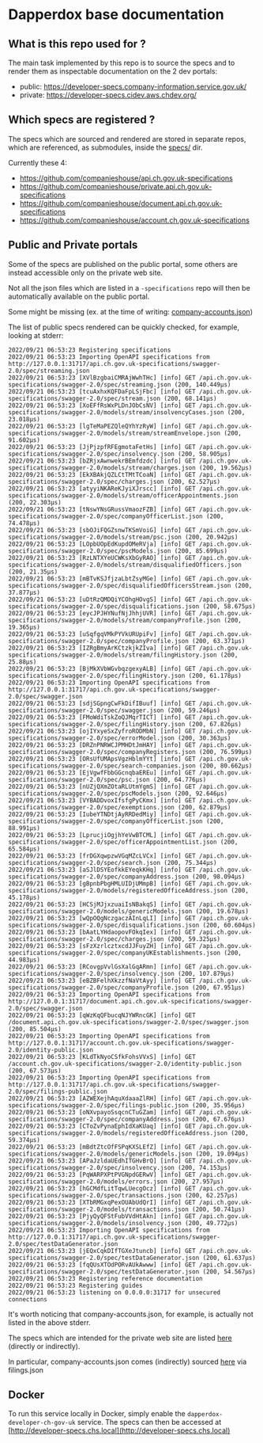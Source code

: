 # Dapperdox base documentation

## What is this repo used for ?

The main task implemented by this repo is to source the specs and to render them as inspectable documentation on the 2 dev portals:
- public:  https://developer-specs.company-information.service.gov.uk/
- private: https://developer-specs.cidev.aws.chdev.org/

## Which specs are registered ?

The specs which are sourced and rendered are stored in separate repos, which are referenced, as submodules, inside the [specs/](https://github.com/companieshouse/dapperdox.developer.ch.gov.uk/tree/9571799d47f5cf0214ad06bf334e0272539a0bf2/specs) dir.

Currently these 4:

- https://github.com/companieshouse/api.ch.gov.uk-specifications
- https://github.com/companieshouse/private.api.ch.gov.uk-specifications
- https://github.com/companieshouse/document.api.ch.gov.uk-specifications
- https://github.com/companieshouse/account.ch.gov.uk-specifications

## Public and Private portals

Some of the specs are published on the public portal, some others are instead accessible only on the private web site.

Not all the json files which are listed in a `-specifications` repo will then be automatically available on the public portal.

Some might be missing (ex. at the time of writing:
[company-accounts.json](https://github.com/companieshouse/api.ch.gov.uk-specifications/blob/e7ed000/swagger-2.0/spec/company-accounts.json))

The list of public specs rendered can be quickly checked, for example, looking at stderr:

    2022/09/21 06:53:23 Registering specifications
    2022/09/21 06:53:23 Importing OpenAPI specifications from http://127.0.0.1:31717/api.ch.gov.uk-specifications/swagger-2.0/spec/streaming.json
    2022/09/21 06:53:23 [XVlBzgbaiCMRAjWwhTHc] [info] GET /api.ch.gov.uk-specifications/swagger-2.0/spec/streaming.json (200, 140.449µs)
    2022/09/21 06:53:23 [tcuAxhxKQFDaFpLSjFbc] [info] GET /api.ch.gov.uk-specifications/swagger-2.0/spec/stream.json (200, 68.141µs)
    2022/09/21 06:53:23 [XoEFfRsWxPLDnJObCsNV] [info] GET /api.ch.gov.uk-specifications/swagger-2.0/models/stream/insolvencyCases.json (200, 23.018µs)
    2022/09/21 06:53:23 [lgTeMaPEZQleQYhYzRyW] [info] GET /api.ch.gov.uk-specifications/swagger-2.0/models/stream/streamEnvelope.json (200, 91.602µs)
    2022/09/21 06:53:23 [JjPjzpfRFEgmotaFetHs] [info] GET /api.ch.gov.uk-specifications/swagger-2.0/spec/insolvency.json (200, 58.905µs)
    2022/09/21 06:53:23 [bZRjxAwnwekrBEmfdzdc] [info] GET /api.ch.gov.uk-specifications/swagger-2.0/models/stream/charges.json (200, 19.562µs)
    2022/09/21 06:53:23 [EkXBAkjQZLCtTMtTCoaN] [info] GET /api.ch.gov.uk-specifications/swagger-2.0/spec/charges.json (200, 62.527µs)
    2022/09/21 06:53:23 [atyyiNKAReKJyiXJrscc] [info] GET /api.ch.gov.uk-specifications/swagger-2.0/models/stream/officerAppointments.json (200, 22.303µs)
    2022/09/21 06:53:23 [tNswYNsGRussVmaozFZB] [info] GET /api.ch.gov.uk-specifications/swagger-2.0/spec/companyOfficerList.json (200, 74.478µs)
    2022/09/21 06:53:23 [sbOJiFQGZsnwTKSmVoiG] [info] GET /api.ch.gov.uk-specifications/swagger-2.0/models/stream/psc.json (200, 20.942µs)
    2022/09/21 06:53:23 [LOpbUOpEdKupdOMeRVja] [info] GET /api.ch.gov.uk-specifications/swagger-2.0/spec/pscModels.json (200, 85.699µs)
    2022/09/21 06:53:23 [RzLNTXYeUCWKsXbGyRAO] [info] GET /api.ch.gov.uk-specifications/swagger-2.0/models/stream/disqualifiedOfficers.json (200, 21.35µs)
    2022/09/21 06:53:23 [mBTvKSJfjzaLbtZsyMGe] [info] GET /api.ch.gov.uk-specifications/swagger-2.0/spec/disqualifiedOfficersStream.json (200, 37.877µs)
    2022/09/21 06:53:23 [uDtRzQMDQiYCOhgHOvgS] [info] GET /api.ch.gov.uk-specifications/swagger-2.0/spec/disqualifications.json (200, 58.675µs)
    2022/09/21 06:53:23 [eycJPJHYNufNjJhhjUVR] [info] GET /api.ch.gov.uk-specifications/swagger-2.0/models/stream/companyProfile.json (200, 19.365µs)
    2022/09/21 06:53:23 [uSqfgqVMkPYVkURUpiFv] [info] GET /api.ch.gov.uk-specifications/swagger-2.0/spec/companyProfile.json (200, 63.371µs)
    2022/09/21 06:53:23 [IZRgBmyArKCtzkjkZIva] [info] GET /api.ch.gov.uk-specifications/swagger-2.0/models/stream/filingHistory.json (200, 25.88µs)
    2022/09/21 06:53:23 [BjMkXVbWGvbqzgexyALB] [info] GET /api.ch.gov.uk-specifications/swagger-2.0/spec/filingHistory.json (200, 61.178µs)
    2022/09/21 06:53:23 Importing OpenAPI specifications from http://127.0.0.1:31717/api.ch.gov.uk-specifications/swagger-2.0/spec/swagger.json
    2022/09/21 06:53:23 [sdjSGpngCwFkDifIBuuf] [info] GET /api.ch.gov.uk-specifications/swagger-2.0/spec/swagger.json (200, 59.246µs)
    2022/09/21 06:53:23 [FMoWdiTskZoQJMqrTICT] [info] GET /api.ch.gov.uk-specifications/swagger-2.0/spec/filingHistory.json (200, 67.826µs)
    2022/09/21 06:53:23 [ojIYxyeSxZyfroRODMbN] [info] GET /api.ch.gov.uk-specifications/swagger-2.0/spec/errorModel.json (200, 30.363µs)
    2022/09/21 06:53:23 [DRZnPNRWCJPMHDtJmHAY] [info] GET /api.ch.gov.uk-specifications/swagger-2.0/spec/companyRegisters.json (200, 76.599µs)
    2022/09/21 06:53:23 [ORsUfUMApsVgzHblmYYt] [info] GET /api.ch.gov.uk-specifications/swagger-2.0/spec/search-companies.json (200, 80.662µs)
    2022/09/21 06:53:23 [EjVgwfFbbGGcnqbaEREu] [info] GET /api.ch.gov.uk-specifications/swagger-2.0/spec/psc.json (200, 64.776µs)
    2022/09/21 06:53:23 [nUZjQXmZOtaRLUtmYgmS] [info] GET /api.ch.gov.uk-specifications/swagger-2.0/spec/pscModels.json (200, 92.646µs)
    2022/09/21 06:53:23 [VYBADDvoxIfsfgPyCKmx] [info] GET /api.ch.gov.uk-specifications/swagger-2.0/spec/exemptions.json (200, 62.879µs)
    2022/09/21 06:53:23 [IubeYTNDtjAyRRDedMiy] [info] GET /api.ch.gov.uk-specifications/swagger-2.0/spec/companyOfficerList.json (200, 88.991µs)
    2022/09/21 06:53:23 [LprucjiOgjhYeVwBTCML] [info] GET /api.ch.gov.uk-specifications/swagger-2.0/spec/officerAppointmentList.json (200, 65.584µs)
    2022/09/21 06:53:23 [frDGXqwpzwVGqMZcLVCx] [info] GET /api.ch.gov.uk-specifications/swagger-2.0/spec/search.json (200, 75.344µs)
    2022/09/21 06:53:23 [aSJlDSYEofkkEYeqkKHq] [info] GET /api.ch.gov.uk-specifications/swagger-2.0/spec/companyAddress.json (200, 98.094µs)
    2022/09/21 06:53:23 [gBpnbPbgHMLUIDjUMmpB] [info] GET /api.ch.gov.uk-specifications/swagger-2.0/models/registeredOfficeAddress.json (200, 45.178µs)
    2022/09/21 06:53:23 [HCSjMJjxzuaiIsNBakqS] [info] GET /api.ch.gov.uk-specifications/swagger-2.0/models/genericModels.json (200, 19.678µs)
    2022/09/21 06:53:23 [wQpOQgNczgaczAInLqLI] [info] GET /api.ch.gov.uk-specifications/swagger-2.0/spec/disqualifications.json (200, 60.604µs)
    2022/09/21 06:53:23 [bAatLYHdaopovFOkqIex] [info] GET /api.ch.gov.uk-specifications/swagger-2.0/spec/charges.json (200, 59.325µs)
    2022/09/21 06:53:23 [sFzXzrlcztxcdJJFuyZH] [info] GET /api.ch.gov.uk-specifications/swagger-2.0/spec/companyUKEstablishments.json (200, 44.983µs)
    2022/09/21 06:53:23 [RCovgpVvlGsXalGqARmn] [info] GET /api.ch.gov.uk-specifications/swagger-2.0/spec/insolvency.json (200, 107.879µs)
    2022/09/21 06:53:23 [eBZBFelhXkzzfNaVtAyy] [info] GET /api.ch.gov.uk-specifications/swagger-2.0/spec/companyProfile.json (200, 67.951µs)
    2022/09/21 06:53:23 Importing OpenAPI specifications from http://127.0.0.1:31717/document.api.ch.gov.uk-specifications/swagger-2.0/spec/swagger.json
    2022/09/21 06:53:23 [qWzKqQFbucqNJYWRncGK] [info] GET /document.api.ch.gov.uk-specifications/swagger-2.0/spec/swagger.json (200, 85.504µs)
    2022/09/21 06:53:23 Importing OpenAPI specifications from http://127.0.0.1:31717/account.ch.gov.uk-specifications/swagger-2.0/identity-public.json
    2022/09/21 06:53:23 [KLdTkNyoCSfkFohsVVxS] [info] GET /account.ch.gov.uk-specifications/swagger-2.0/identity-public.json (200, 67.573µs)
    2022/09/21 06:53:23 Importing OpenAPI specifications from http://127.0.0.1:31717/api.ch.gov.uk-specifications/swagger-2.0/spec/filings-public.json
    2022/09/21 06:53:23 [AZWEXejhAquXdaaaZlRH] [info] GET /api.ch.gov.uk-specifications/swagger-2.0/spec/filings-public.json (200, 35.956µs)
    2022/09/21 06:53:23 [oNXvpayoSsqcnCTuGZam] [info] GET /api.ch.gov.uk-specifications/swagger-2.0/spec/companyAddress.json (200, 67.676µs)
    2022/09/21 06:53:23 [CToZvPynaEphIdXaKUaq] [info] GET /api.ch.gov.uk-specifications/swagger-2.0/models/registeredOfficeAddress.json (200, 59.374µs)
    2022/09/21 06:53:23 [mBdtZtcOfFSPqKXSLEfZ] [info] GET /api.ch.gov.uk-specifications/swagger-2.0/models/genericModels.json (200, 19.094µs)
    2022/09/21 06:53:23 [APaJzldaUEdhITGHvBrQ] [info] GET /api.ch.gov.uk-specifications/swagger-2.0/spec/insolvency.json (200, 74.153µs)
    2022/09/21 06:53:23 [PqWARPXPtPVGNpdGERwV] [info] GET /api.ch.gov.uk-specifications/swagger-2.0/models/errors.json (200, 27.957µs)
    2022/09/21 06:53:23 [hGCMdfLitTqwLUecgOcz] [info] GET /api.ch.gov.uk-specifications/swagger-2.0/spec/transactions.json (200, 62.257µs)
    2022/09/21 06:53:23 [XTbRMGxqPexOUAbUdQrI] [info] GET /api.ch.gov.uk-specifications/swagger-2.0/models/transactions.json (200, 50.741µs)
    2022/09/21 06:53:23 [PjyQyQFStFubVVdHtAkn] [info] GET /api.ch.gov.uk-specifications/swagger-2.0/models/insolvency.json (200, 49.772µs)
    2022/09/21 06:53:23 Importing OpenAPI specifications from http://127.0.0.1:31717/api.ch.gov.uk-specifications/swagger-2.0/spec/testDataGenerator.json
    2022/09/21 06:53:23 [jEQxCqkDIfTGXeJtuncb] [info] GET /api.ch.gov.uk-specifications/swagger-2.0/spec/testDataGenerator.json (200, 61.637µs)
    2022/09/21 06:53:23 [fqQUsXTOdPORvAUkAwww] [info] GET /api.ch.gov.uk-specifications/swagger-2.0/spec/testDataGenerator.json (200, 54.567µs)
    2022/09/21 06:53:23 Registering reference documentation
    2022/09/21 06:53:23 Registering guides
    2022/09/21 06:53:23 listening on 0.0.0.0:31717 for unsecured connections

It's worth noticing that company-accounts.json, for example, is actually not listed in the above stderr.

The specs which are intended for the private web site are listed [here](https://github.com/companieshouse/dapperdox.developer.ch.gov.uk/blob/9571799/spec_args.sh#L24-L35) (directly or indirectly).


In particular, company-accounts.json comes (indirectly) sourced [here](https://github.com/companieshouse/dapperdox.developer.ch.gov.uk/blob/9571799/spec_args.sh#L28) via filings.json

## Docker
To run this service locally in Docker, simply enable the `dapperdox-developer-ch-gov-uk` service.
The specs can then be accessed at [http://developer-specs.chs.local](http://developer-specs.chs.local)

